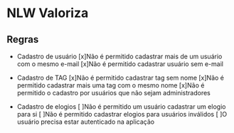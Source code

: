 # NLW Valoriza


## Regras

- Cadastro de usuário
    [x]Não é permitido cadastrar mais de um usuário com o mesmo e-mail
    [x]Não é permitido cadastrar usuário sem e-mail
    
- Cadastro de TAG
    [x]Não é permitido cadastrar tag sem nome
    [x]Não é permitido cadastrar mais uma tag com o mesmo nome
    [x]Não é permitido o cadastro por usuários que não sejam administradores

- Cadastro de elogios
    [ ]Não é permitido um usuário cadastrar um elogio para si
    [ ]Não é permitido cadastrar elogios para usuários inválidos
    [ ]O usuário precisa estar autenticado na aplicação 